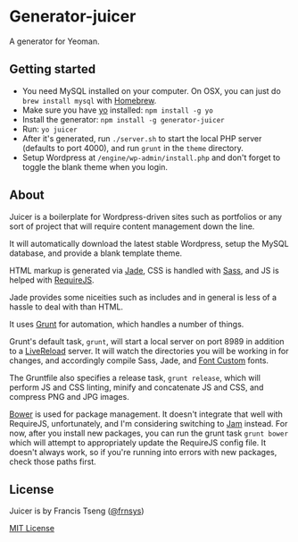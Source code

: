# Generator-juicer

A generator for Yeoman.

## Getting started
- You need MySQL installed on your computer. On OSX, you can just do
`brew install mysql` with [Homebrew](http://brew.sh/).
- Make sure you have [yo](https://github.com/yeoman/yo) installed:
    `npm install -g yo`
- Install the generator: `npm install -g generator-juicer`
- Run: `yo juicer`
- After it's generated, run `./server.sh` to start the local PHP server (defaults to port 4000), and run `grunt` in the `theme` directory.
- Setup Wordpress at `/engine/wp-admin/install.php` and don't forget to
toggle the blank theme when you login.

## About
Juicer is a boilerplate for Wordpress-driven sites such as portfolios or
any sort of project that will require content management down the line.

It will automatically download the latest stable Wordpress, setup the
MySQL database, and provide a blank template theme.

HTML markup is generated via [Jade](http://jade-lang.com/), CSS is
handled with [Sass](http://sass-lang.com/), and JS is helped with
[RequireJS](http://requirejs.org/).

Jade provides some niceities such as includes and in general is less of
a hassle to deal with than HTML.

It uses [Grunt](http://gruntjs.com/) for automation, which handles a number of things.

Grunt's default task, `grunt`, will start a local server on port 8989 in addition to a [LiveReload](http://livereload.com/)
server. It will watch the directories you will be working in for
changes, and accordingly compile Sass, Jade, and [Font
Custom](http://fontcustom.com/) fonts.

The Gruntfile also specifies a release task, `grunt release`, which will
perform JS and CSS linting, minify and concatenate JS and CSS, and
compress PNG and JPG images.

[Bower](http://bower.io/) is used for package management. It doesn't
integrate that well with RequireJS, unfortunately, and I'm considering
switching to [Jam](http://jamjs.org/) instead. For now, after you
install new packages, you can run the grunt task `grunt bower` which
will attempt to appropriately update the RequireJS config file. It
doesn't always work, so if you're running into errors with new packages,
    check those paths first.

## License
Juicer is by Francis Tseng ([@frnsys](https://twitter.com/frnsys))

[MIT License](http://en.wikipedia.org/wiki/MIT_License)
